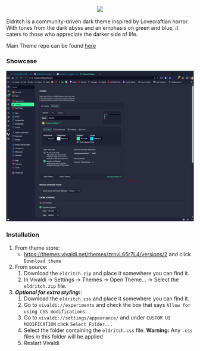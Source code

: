 <p align="center">
<img src="https://raw.github.com/eldritch-theme/eldritch/master/assets/logo/logo.png" width=100>
</p>
<p>
Eldritch is a community-driven dark theme inspired by Lovecraftian horror. With tones from the dark abyss and an emphasis on green and blue, it caters to those who appreciate the darker side of life.
</p>

Main Theme repo can be found [here](https://github.com/eldritch-theme/eldritch)


### Showcase
![eldritch](screenshot.png)

### Installation
1. From theme store:
   - https://themes.vivaldi.net/themes/zrnvL65r7L4/versions/2 and click `Download theme`
2. From source:
   1. Download the `eldritch.zip` and place it somewhere you can find it.
   2. In Vivaldi -> Settings -> Themes -> Open Theme... -> Select the `eldritch.zip` file.
3. ***Optional for extra styling:***:
   1. Download the `eldritch.css` and place it somewhere you can find it.
   2. Go to `vivaldi://experiments` and check the box that says `Allow for using CSS modifications`.
   3. Go to `vivaldi://settings/appearance/` and under `CUSTOM UI MODIFICATION` click `Select Folder...`
   4. Select the folder containing the `eldritch.css` file. **Warning:** Any `.css` files in this folder will be applied
   5. Restart Vivaldi